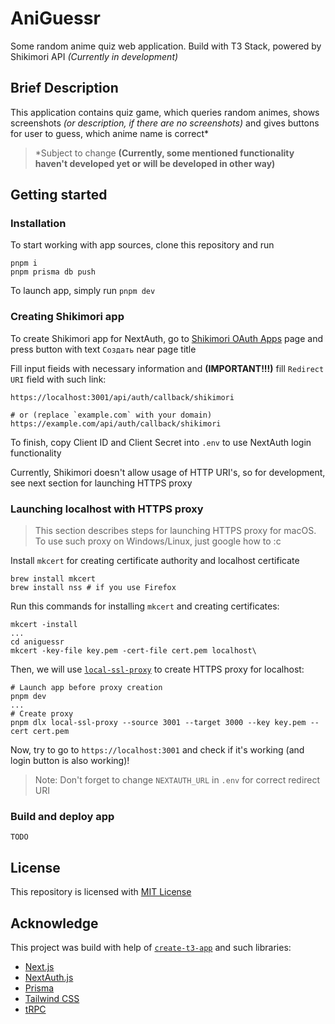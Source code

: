 # AniGuessr

Some random anime quiz web application. Build with T3 Stack, powered by Shikimori API _(Currently in development)_

## Brief Description

This application contains quiz game, which queries random animes, shows screenshots _(or description, if there are no screenshots)_ and gives buttons for user to guess, which anime name is correct*

> *Subject to change **(Currently, some mentioned functionality haven't developed yet or will be developed in other way)**

## Getting started

### Installation

To start working with app sources, clone this repository and run

```shell
pnpm i
pnpm prisma db push
```

To launch app, simply run `pnpm dev`

### Creating Shikimori app

To create Shikimori app for NextAuth, go to [Shikimori OAuth Apps](https://shikimori.me/oauth/applications) page and press button with text `Создать` near page title

Fill input fieids with necessary information and **(IMPORTANT!!!)** fill `Redirect URI` field with such link:

```shell
https://localhost:3001/api/auth/callback/shikimori

# or (replace `example.com` with your domain)
https://example.com/api/auth/callback/shikimori
```

To finish, copy Client ID and Client Secret into `.env` to use NextAuth login functionality

Currently, Shikimori doesn't allow usage of HTTP URI's, so for development, see next section for launching HTTPS proxy

### Launching localhost with HTTPS proxy

> This section describes steps for launching HTTPS proxy for macOS. To use such proxy on Windows/Linux, just google how to :c

Install `mkcert` for creating certificate authority and localhost certificate

```shell
brew install mkcert
brew install nss # if you use Firefox
```

Run this commands for installing `mkcert` and creating certificates:

```shell
mkcert -install
...
cd aniguessr
mkcert -key-file key.pem -cert-file cert.pem localhost\
```

Then, we will use [`local-ssl-proxy`]((https://github.com/cameronhunter/local-ssl-proxy)) to create HTTPS proxy for localhost:

```shell
# Launch app before proxy creation
pnpm dev
...
# Create proxy
pnpm dlx local-ssl-proxy --source 3001 --target 3000 --key key.pem --cert cert.pem
```

Now, try to go to `https://localhost:3001` and check if it's working (and login button is also working)!

> Note: Don't forget to change `NEXTAUTH_URL` in `.env` for correct redirect URI

### Build and deploy app

`TODO`

## License

This repository is licensed with [MIT License](LICENSE)

## Acknowledge

This project was build with help of [`create-t3-app`](https://create.t3.gg/) and such libraries:

- [Next.js](https://nextjs.org)
- [NextAuth.js](https://next-auth.js.org)
- [Prisma](https://prisma.io)
- [Tailwind CSS](https://tailwindcss.com)
- [tRPC](https://trpc.io)

